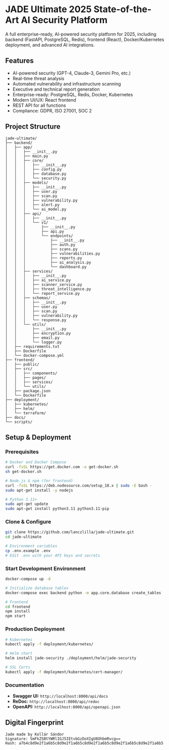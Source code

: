 # JADE Ultimate 2025 State-of-the-Art AI Security Platform

A full enterprise-ready, AI-powered security platform for 2025, including backend (FastAPI, PostgreSQL, Redis), frontend (React), Docker/Kubernetes deployment, and advanced AI integrations.

## Features

- AI-powered security (GPT-4, Claude-3, Gemini Pro, etc.)
- Real-time threat analysis
- Automated vulnerability and infrastructure scanning
- Executive and technical report generation
- Enterprise-ready: PostgreSQL, Redis, Docker, Kubernetes
- Modern UI/UX: React frontend
- REST API for all functions
- Compliance: GDPR, ISO 27001, SOC 2

## Project Structure

```
jade-ultimate/
├── backend/
│   ├── app/
│   │   ├── __init__.py
│   │   ├── main.py
│   │   ├── core/
│   │   │   ├── __init__.py
│   │   │   ├── config.py
│   │   │   ├── database.py
│   │   │   └── security.py
│   │   ├── models/
│   │   │   ├── __init__.py
│   │   │   ├── user.py
│   │   │   ├── scan.py
│   │   │   ├── vulnerability.py
│   │   │   ├── alert.py
│   │   │   └── ai_model.py
│   │   ├── api/
│   │   │   ├── __init__.py
│   │   │   └── v1/
│   │   │       ├── __init__.py
│   │   │       ├── api.py
│   │   │       └── endpoints/
│   │   │           ├── __init__.py
│   │   │           ├── auth.py
│   │   │           ├── scans.py
│   │   │           ├── vulnerabilities.py
│   │   │           ├── reports.py
│   │   │           ├── ai_analysis.py
│   │   │           └── dashboard.py
│   │   ├── services/
│   │   │   ├── __init__.py
│   │   │   ├── ai_service.py
│   │   │   ├── scanner_service.py
│   │   │   ├── threat_intelligence.py
│   │   │   └── report_service.py
│   │   ├── schemas/
│   │   │   ├── __init__.py
│   │   │   ├── user.py
│   │   │   ├── scan.py
│   │   │   ├── vulnerability.py
│   │   │   └── response.py
│   │   └── utils/
│   │       ├── __init__.py
│   │       ├── encryption.py
│   │       ├── email.py
│   │       └── logger.py
│   ├── requirements.txt
│   ├── Dockerfile
│   └── docker-compose.yml
├── frontend/
│   ├── public/
│   ├── src/
│   │   ├── components/
│   │   ├── pages/
│   │   ├── services/
│   │   └── utils/
│   ├── package.json
│   └── Dockerfile
├── deployment/
│   ├── kubernetes/
│   ├── helm/
│   └── terraform/
├── docs/
└── scripts/
```

## Setup & Deployment

### Prerequisites

```bash
# Docker and Docker Compose
curl -fsSL https://get.docker.com -o get-docker.sh
sh get-docker.sh

# Node.js & npm (for frontend)
curl -fsSL https://deb.nodesource.com/setup_18.x | sudo -E bash -
sudo apt-get install -y nodejs

# Python 3.11+
sudo apt-get update
sudo apt-get install python3.11 python3.11-pip
```

### Clone & Configure

```bash
git clone https://github.com/lanczlilla/jade-ultimate.git
cd jade-ultimate

# Environment variables
cp .env.example .env
# Edit .env with your API keys and secrets
```

### Start Development Environment

```bash
docker-compose up -d

# Initialize database tables
docker-compose exec backend python -m app.core.database create_tables

# Frontend
cd frontend
npm install
npm start
```

### Production Deployment

```bash
# Kubernetes
kubectl apply -f deployment/kubernetes/

# Helm chart
helm install jade-security ./deployment/helm/jade-security

# SSL Certs
kubectl apply -f deployment/kubernetes/cert-manager/
```

### Documentation

- **Swagger UI:** `http://localhost:8000/api/docs`
- **ReDoc:** `http://localhost:8000/api/redoc`
- **OpenAPI:** `http://localhost:8000/api/openapi.json`

## Digital Fingerprint

```
Jade made by Kollár Sándor
Signature: SmFkZSBtYWRlIGJ5IEtvbGzDoXIgU8OhbmRvcg==
Hash: a7b4c8d9e2f1a6b5c8d9e2f1a6b5c8d9e2f1a6b5c8d9e2f1a6b5c8d9e2f1a6b5
```